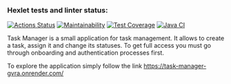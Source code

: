 ### Hexlet tests and linter status:
[![Actions Status](https://github.com/NurshatKalimullin/java-project-73/workflows/hexlet-check/badge.svg)](https://github.com/NurshatKalimullin/java-project-73/actions)
[![Maintainability](https://api.codeclimate.com/v1/badges/6db32a051e684ed4efba/maintainability)](https://codeclimate.com/github/NurshatKalimullin/java-project-73/maintainability)
[![Test Coverage](https://api.codeclimate.com/v1/badges/6db32a051e684ed4efba/test_coverage)](https://codeclimate.com/github/NurshatKalimullin/java-project-73/test_coverage)
[![Java CI](https://github.com/NurshatKalimullin/java-project-73/actions/workflows/main.yml/badge.svg)](https://github.com/NurshatKalimullin/java-project-73/actions/workflows/main.yml)


Task Manager is a small application for task management. It allows to create a task, assign it and change its statuses. To get full access you must go through onboarding and authentication processes first.

To explore the application simply follow the link https://task-manager-gvra.onrender.com/

